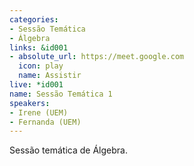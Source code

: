 ```yaml
---
categories:
- Sessão Temática
- Álgebra
links: &id001
- absolute_url: https://meet.google.com
  icon: play
  name: Assistir
live: *id001
name: Sessão Temática 1
speakers:
- Irene (UEM)
- Fernanda (UEM)
---
```


Sessão temática de Álgebra.